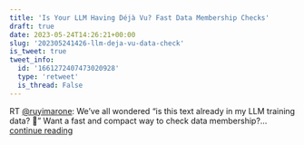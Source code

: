 ```yaml
---
title: 'Is Your LLM Having Déjà Vu? Fast Data Membership Checks'
draft: true
date: 2023-05-24T14:26:21+00:00
slug: '202305241426-llm-deja-vu-data-check'
is_tweet: true
tweet_info:
  id: '1661272407473020928'
  type: 'retweet'
  is_thread: False
---
```




RT [@ruyimarone](https://x.com/ruyimarone): We’ve all wondered “is this text already in my LLM training data? 🤔” Want a fast and compact way to check data membership?… [continue reading](https://x.com/sytelus/status/1661272407473020928)
